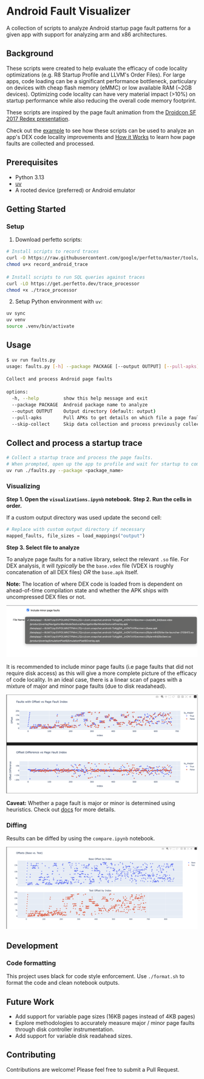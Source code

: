 # Android Fault Visualizer

A collection of scripts to analyze Android startup page fault patterns for a given app with support for analyzing
arm and x86 architectures.

## Background

These scripts were created to help evaluate the efficacy of code locality optimizations (e.g. R8 Startup Profile and LLVM's Order Files). For large apps, code loading can be a significant performance bottleneck, particulary on devices with cheap flash memory (eMMC) or low available RAM (~2GB devices). Optimizing code locality can have very material impact (>10%) on startup performance while also reducing the overall code memory footprint.

These scripts are inspired by the page fault animation from the [Droidcon SF 2017 Redex presentation](https://www.youtube.com/watch?v=vtxJvJj6gSE).

Check out the [example](./docs/example.md) to see how these scripts can be used to analyze an app's DEX code locality improvements and [How it Works](./docs/how-it-works.md) to learn how page faults are collected and processed.

## Prerequisites

- Python 3.13
- [uv](https://github.com/astral-sh/uv)
- A rooted device (preferred) or Android emulator

## Getting Started

### Setup

1. Download perfetto scripts:

```bash
# Install scripts to record traces
curl -O https://raw.githubusercontent.com/google/perfetto/master/tools/record_android_trace
chmod u+x record_android_trace

# Install scripts to run SQL queries against traces
curl -LO https://get.perfetto.dev/trace_processor
chmod +x ./trace_processor
```

2. Setup Python environment with `uv`:

```bash
uv sync
uv venv
source .venv/bin/activate
```

## Usage

```bash
$ uv run faults.py
usage: faults.py [-h] --package PACKAGE [--output OUTPUT] [--pull-apks] [--skip-collect]

Collect and process Android page faults

options:
  -h, --help         show this help message and exit
  --package PACKAGE  Android package name to analyze
  --output OUTPUT    Output directory (default: output)
  --pull-apks        Pull APKs to get details on which file a page fault in APK corresponds to (default: false)
  --skip-collect     Skip data collection and process previously collected data (default: false)

```

## Collect and process a startup trace

```bash
# Collect a startup trace and process the page faults.
# When prompted, open up the app to profile and wait for startup to complete, then press Ctrl-C.
uv run ./faults.py --package <package_name>
```

### Visualizing

**Step 1. Open the `visualizations.ipynb` notebook.**
**Step 2. Run the cells in order.**

If a custom output directory was used update the second cell:

```python
# Replace with custom output directory if necessary
mapped_faults, file_sizes = load_mappings("output")
```

**Step 3. Select file to analyze**

To analyze page faults for a native library, select the relevant `.so` file. For DEX analysis, it will _typically_ be
the `base.vdex` file (VDEX is roughly concatenation of all DEX files) _OR_ the `base.apk` itself.

**Note:** The location of where DEX code is loaded from is dependent on ahead-of-time compilation state and whether the APK ships with uncompressed DEX files or not.

![](./images/file-selection.png)

It is recommended to include minor page faults (i.e page faults that did not require disk access) as this will give a more complete
picture of the efficacy of code locality. In an ideal case, there is a linear scan of pages with a mixture of major and minor page faults (due to disk readahead).

![](./images/dex-visualization.png)

**Caveat:** Whether a page fault is major or minor is determined using heuristics. Check out [docs](./docs/how-it-works.md) for more details.

### Diffing

Results can be diffed by using the `compare.ipynb` notebook.

![](./images/diff.png)

## Development

### Code formatting

This project uses black for code style enforcement. Use `./format.sh` to format the code and clean notebook outputs.

## Future Work

- Add support for variable page sizes (16KB pages instead of 4KB pages)
- Explore methodologies to accurately measure major / minor page faults through disk controller instrumentation.
- Add support for variable disk readahead sizes.

## Contributing

Contributions are welcome! Please feel free to submit a Pull Request.
